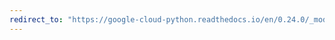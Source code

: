 ```yaml
---
redirect_to: "https://google-cloud-python.readthedocs.io/en/0.24.0/_modules/google/cloud/runtimeconfig/variable.html"
---
```

